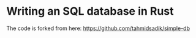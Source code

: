 # Writing an SQL database in Rust

The code is forked from here: <https://github.com/tahmidsadik/simple-db>
